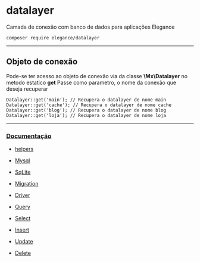# datalayer
Camada de conexão com banco de dados para aplicações Elegance

    composer require elegance/datalayer

---

## Objeto de conexão

Pode-se ter acesso ao objeto de conexão via da classe **\Mx\Datalayer** no metodo estatico **get**
Passe como parametro, o nome da conexão que deseja recuperar

    Datalayer::get('main'); // Recupera o datalayer de nome main
    Datalayer::get('cache'); // Recupera o datalayer de nome cache
    Datalayer::get('blog'); // Recupera o datalayer de nome blog
    Datalayer::get('loja'); // Recupera o datalayer de nome loja

---

### [Documentação](https://github.com/php-elegance/datalayer/blob/main/.doc)

- [helpers](https://github.com/php-elegance/datalayer/blob/main/.doc/_helper.md)

- [Mysql](https://github.com/php-elegance/datalayer/blob/main/.doc/mysql.md)
- [SqLite](https://github.com/php-elegance/datalayer/blob/main/.doc/sqlite.md)
- [Migration](https://github.com/php-elegance/datalayer/blob/main/.doc/migration.md)
- [Driver](https://github.com/php-elegance/datalayer/blob/main/.doc/driver.md)
- [Query](https://github.com/php-elegance/datalayer/blob/main/.doc/query.md)
- [Select](https://github.com/php-elegance/datalayer/blob/main/.doc/querySelect.md)
- [Insert](https://github.com/php-elegance/datalayer/blob/main/.doc/queryInsert.md)
- [Update](https://github.com/php-elegance/datalayer/blob/main/.doc/queryUpdate.md)
- [Delete](https://github.com/php-elegance/datalayer/blob/main/.doc/queryDelete.md)
